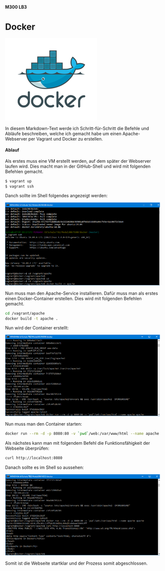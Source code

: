 #### M300 LB3
# Docker

![](Images/Docker0.png)

In diesem Markdown-Text werde ich Schritt-für-Schritt die Befehle und Abläufe beschreiben, welche ich gemacht habe um einen Apache-Webserver per Vagrant und Docker zu erstellen.

#### Ablauf

Als erstes muss eine VM erstellt werden, auf dem später der Webserver laufen wird. Dies macht man in der GitHub-Shell und wird mit folgenden Befehlen gemacht.

```sh
$ vagrant up
$ vagrant ssh
```

Danch sollte im Shell folgendes angezeigt werden:

![](Images/Docker1.PNG)

Nun muss man den Apache-Service installieren. Dafür muss man als erstes einen Docker-Container erstellen. Dies wird mit folgenden Befehlen gemacht.

```sh
cd /vagrant/apache
docker build -t apache .
```

Nun wird der Container erstellt:

![](Images/Docker2.PNG)

Nun muss man den Container starten:

```sh
docker run --rm -d -p 8080:80 -v `pwd`/web:/var/www/html --name apache apache
```

Als nächstes kann man mit folgendem Befehl die Funktionsfähigkeit der Webseite überprüfen:
```sh
curl http://localhost:8080
```

Danach sollte es im Shell so aussehen:

![](Images/Docker4.PNG)

Somit ist die Webseite startklar und der Prozess somit abgeschlossen.
